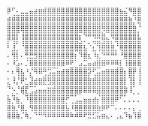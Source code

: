 
 ⡿⠋⠄⣀⣀⣤⣴⣶⣾⣿⣿⣿⣿⣿⣿⣿⣿⣿⣿⣿⣿⣿⣿⣿⣿⣦⣌⠻⣿⣿
 ⣴⣾⣿⣿⣿⣿⣿⣿⣿⣿⣿⣿⣿⣿⣿⣿⣿⣿⣿⣿⣿⣿⣿⣿⣿⣿⣿⣦⠹⣿
 ⣿⣿⣿⣿⣿⣿⣿⣿⣿⣿⣿⣿⣿⣿⣿⣿⣿⣿⣿⣿⣿⣿⣿⣿⣿⣿⣿⣿⣧⠹
 ⣿⣿⡟⢹⣿⣿⣿⣿⣿⣿⣿⣿⣿⣿⣿⣿⡛⢿⣿⣿⣿⣮⠛⣿⣿⣿⣿⣿⣿⡆
 ⡟⢻⡇⢸⣿⣿⣿⣿⣿⣿⣿⣿⣿⣿⣿⣿⣣⠄⡀⢬⣭⣻⣷⡌⢿⣿⣿⣿⣿⣿
 ⠃⣸⡀⠈⣿⣿⣿⣿⣿⣿⣿⣿⣿⣿⣿⣿⣿⣧⠈⣆⢹⣿⣿⣿⡈⢿⣿⣿⣿⣿
 ⠄⢻⡇⠄⢛⣛⣻⣿⣿⣿⣿⣿⣿⣿⣿⡆⠹⣿⣆⠸⣆⠙⠛⠛⠃⠘⣿⣿⣿⣿
 ⠄⠸⣡⠄⡈⣿⣿⣿⣿⣿⣿⣿⣿⠿⠟⠁⣠⣉⣤⣴⣿⣿⠿⠿⠿⡇⢸⣿⣿⣿
 ⠄⡄⢿⣆⠰⡘⢿⣿⠿⢛⣉⣥⣴⣶⣿⣿⣿⣿⣻⠟⣉⣤⣶⣶⣾⣿⡄⣿⡿⢸
 ⠄⢰⠸⣿⠄⢳⣠⣤⣾⣿⣿⣿⣿⣿⣿⣿⣿⣿⣧⣼⣿⣿⣿⣿⣿⣿⡇⢻⡇⢸
 ⢷⡈⢣⣡⣶⠿⠟⠛⠓⣚⣻⣿⣿⣿⣿⣿⣿⣿⣿⣿⣿⣿⣿⣿⣿⣿⣇⢸⠇⠘
 ⡀⣌⠄⠻⣧⣴⣾⣿⣿⣿⣿⣿⣿⣿⣿⡿⠟⠛⠛⠛⢿⣿⣿⣿⣿⣿⡟⠘⠄⠄
 ⣷⡘⣷⡀⠘⣿⣿⣿⣿⣿⣿⣿⣿⡋⢀⣠⣤⣶⣶⣾⡆⣿⣿⣿⠟⠁⠄⠄⠄⠄
 ⣿⣷⡘⣿⡀⢻⣿⣿⣿⣿⣿⣿⣿⣧⠸⣿⣿⣿⣿⣿⣷⡿⠟⠉⠄⠄⠄⠄⡄⢀
 ⣿⣿⣷⡈⢷⡀⠙⠛⠻⠿⠿⠿⠿⠿⠷⠾⠿⠟⣛⣋⣥⣶⣄⠄⢀⣄⠹⣦⢹⣿ 
